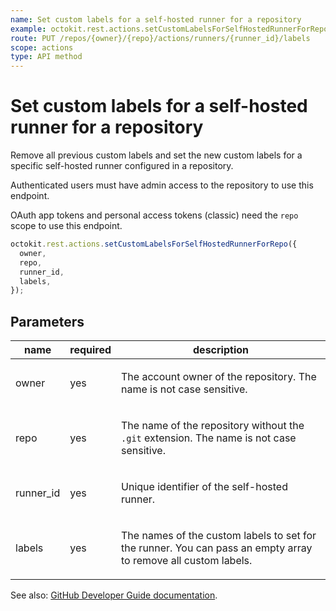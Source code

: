 ```yaml
---
name: Set custom labels for a self-hosted runner for a repository
example: octokit.rest.actions.setCustomLabelsForSelfHostedRunnerForRepo({ owner, repo, runner_id, labels })
route: PUT /repos/{owner}/{repo}/actions/runners/{runner_id}/labels
scope: actions
type: API method
---
```


# Set custom labels for a self-hosted runner for a repository

Remove all previous custom labels and set the new custom labels for a specific
self-hosted runner configured in a repository.

Authenticated users must have admin access to the repository to use this endpoint.

OAuth app tokens and personal access tokens (classic) need the `repo` scope to use this endpoint.

```js
octokit.rest.actions.setCustomLabelsForSelfHostedRunnerForRepo({
  owner,
  repo,
  runner_id,
  labels,
});
```

## Parameters

<table>
  <thead>
    <tr>
      <th>name</th>
      <th>required</th>
      <th>description</th>
    </tr>
  </thead>
  <tbody>
    <tr><td>owner</td><td>yes</td><td>

The account owner of the repository. The name is not case sensitive.

</td></tr>
<tr><td>repo</td><td>yes</td><td>

The name of the repository without the `.git` extension. The name is not case sensitive.

</td></tr>
<tr><td>runner_id</td><td>yes</td><td>

Unique identifier of the self-hosted runner.

</td></tr>
<tr><td>labels</td><td>yes</td><td>

The names of the custom labels to set for the runner. You can pass an empty array to remove all custom labels.

</td></tr>
  </tbody>
</table>

See also: [GitHub Developer Guide documentation](https://docs.github.com/rest/actions/self-hosted-runners#set-custom-labels-for-a-self-hosted-runner-for-a-repository).
